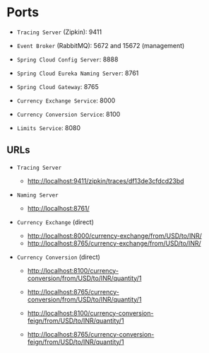 # Ports

- `Tracing Server` (Zipkin): 9411
- `Event Broker` (RabbitMQ): 5672 and 15672 (management)
- `Spring Cloud Config Server`: 8888
- `Spring Cloud Eureka Naming Server`: 8761
- `Spring Cloud Gateway`: 8765

- `Currency Exchange Service`: 8000
- `Currency Conversion Service`: 8100
- `Limits Service`: 8080

## URLs

- `Tracing Server`

  - <http://localhost:9411/zipkin/traces/df13de3cfdcd23bd>

- `Naming Server`

  - <http://localhost:8761/>

- `Currency Exchange` (direct)

  - <http://localhost:8000/currency-exchange/from/USD/to/INR/>
  - <http://localhost:8765/currency-exchange/from/USD/to/INR/>

- `Currency Conversion` (direct)

  - <http://localhost:8100/currency-conversion/from/USD/to/INR/quantity/1>
  - <http://localhost:8765/currency-conversion/from/USD/to/INR/quantity/1>

  - <http://localhost:8100/currency-conversion-feign/from/USD/to/INR/quantity/1>
  - <http://localhost:8765/currency-conversion-feign/from/USD/to/INR/quantity/1>
